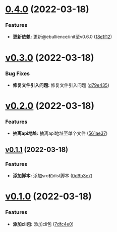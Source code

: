 # [0.4.0](https://github.com/qinshixixing/lunarlight/compare/cli/v0.3.0...cli/0.4.0) (2022-03-18)


### Features

* **更新依赖:** 更新@ebullience/init至v0.6.0 ([18e1f12](https://github.com/qinshixixing/lunarlight/commit/18e1f1265d0b91f0af80fcb991c394267684e417))



# [v0.3.0](https://github.com/qinshixixing/lunarlight/compare/cli/v0.2.0...cli/v0.3.0) (2022-03-18)


### Bug Fixes

* **修复文件引入问题:** 修复文件引入问题 ([d79e435](https://github.com/qinshixixing/lunarlight/commit/d79e435461de8b4ee0ed2b08d7ee519850860570))



# [v0.2.0](https://github.com/qinshixixing/lunarlight/compare/cli/v0.1.1...cli/v0.2.0) (2022-03-18)


### Features

* **抽离api地址:** 抽离api地址至单个文件 ([561ae37](https://github.com/qinshixixing/lunarlight/commit/561ae3720206d9af389d5ef1547ee2d033f39c8c))



## [v0.1.1](https://github.com/qinshixixing/lunarlight/compare/cli/v0.1.0...cli/v0.1.1) (2022-03-18)


### Features

* **添加脚本:** 添加src和dist脚本 ([0d9b3e7](https://github.com/qinshixixing/lunarlight/commit/0d9b3e7bfb0269eb72e4a68f5c33a00c5aedce18))



# [v0.1.0](https://github.com/qinshixixing/lunarlight/compare/7dfc4e0536b44e245acab7f525be42adad656f58...cli/v0.1.0) (2022-03-18)


### Features

* **添加cli包:** 添加cli包 ([7dfc4e0](https://github.com/qinshixixing/lunarlight/commit/7dfc4e0536b44e245acab7f525be42adad656f58))



